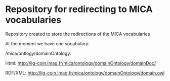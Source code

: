 Repository for redirecting to MICA vocabularies
===================

Repository created to store the redirections of the MICA vocabularies

At the moment we have one vocabulary:

/mica/ontlogy/domainOntology: 

Html: http://lig-coin.imag.fr/mica/ontology/domainOntology/domainDoc/

RDF/XML: http://lig-coin.imag.fr/mica/ontology/domainOntology/domain.owl

